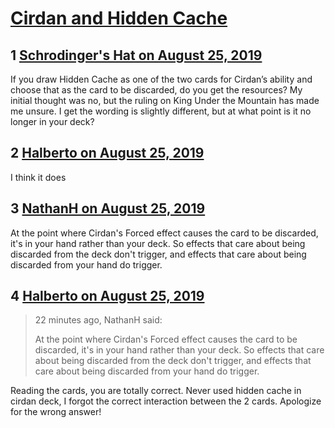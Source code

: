 # [Cirdan and Hidden Cache](https://community.fantasyflightgames.com/topic/299258-cirdan-and-hidden-cache/)

## 1 [Schrodinger&#039;s Hat on August 25, 2019](https://community.fantasyflightgames.com/topic/299258-cirdan-and-hidden-cache/?do=findComment&comment=3770691)

If you draw Hidden Cache as one of the two cards for Cirdan’s ability and choose that as the card to be discarded, do you get the resources? My initial thought was no, but the ruling on King Under the Mountain has made me unsure. I get the wording is slightly different, but at what point is it no longer in your deck? 

## 2 [Halberto on August 25, 2019](https://community.fantasyflightgames.com/topic/299258-cirdan-and-hidden-cache/?do=findComment&comment=3770700)

I think it does

## 3 [NathanH on August 25, 2019](https://community.fantasyflightgames.com/topic/299258-cirdan-and-hidden-cache/?do=findComment&comment=3770716)

At the point where Cirdan's Forced effect causes the card to be discarded, it's in your hand rather than your deck. So effects that care about being discarded from the deck don't trigger, and effects that care about being discarded from your hand do trigger.

## 4 [Halberto on August 25, 2019](https://community.fantasyflightgames.com/topic/299258-cirdan-and-hidden-cache/?do=findComment&comment=3770721)

> 22 minutes ago, NathanH said:
> 
> At the point where Cirdan's Forced effect causes the card to be discarded, it's in your hand rather than your deck. So effects that care about being discarded from the deck don't trigger, and effects that care about being discarded from your hand do trigger.

Reading the cards, you are totally correct. Never used hidden cache in cirdan deck, I forgot the correct interaction between the 2 cards. Apologize for the wrong answer!

